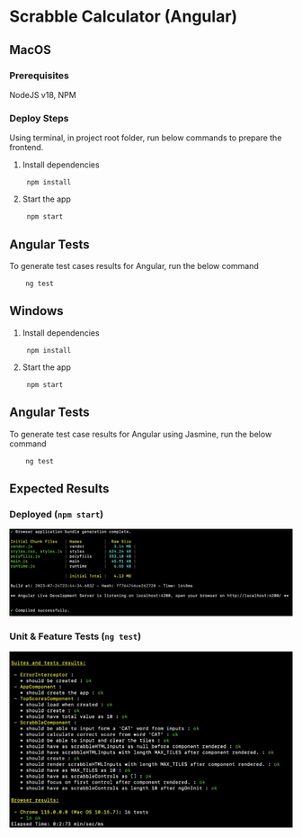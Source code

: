 # Scrabble Calculator (Angular)


## MacOS
### Prerequisites
NodeJS v18, NPM

### Deploy Steps
Using terminal, in project root folder, run below commands to prepare the frontend.

1) Install dependencies 

        npm install

2) Start the app

        npm start

## Angular Tests
To generate test cases results for Angular, run the below command
        
        ng test

## Windows

1) Install dependencies 

        npm install

2) Start the app

        npm start

## Angular Tests
To generate test case results for Angular using Jasmine, run the below command
        
        ng test


## Expected Results
### Deployed (`npm start`)
![Alt text](<SS 2023-07-25 at 07.44.49.png>)

### Unit & Feature Tests (`ng test`)
![Alt text](<SS 2023-07-25 at 07.43.47.png>)